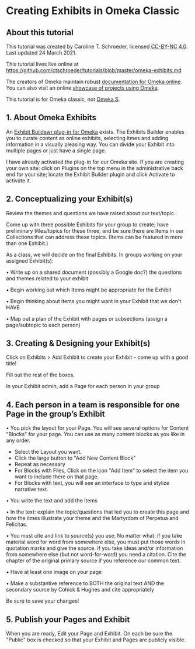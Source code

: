 # Creating Exhibits in Omeka Classic

## About this tutorial

This tutorial was created by Caroline T. Schroeder, licensed [CC-BY-NC 4.0](https://creativecommons.org/licenses/by-nc/4.0/). Last updated 24 March 2021.

This tutorial lives live online at https://github.com/ctschroeder/tutorials/blob/master/omeka-exhibits.md

The creators of Omeka maintain robust [documentation for Omeka online](https://omeka.org/classic/docs/).  You can also visit an online [showcase of projects using Omeka](https://omeka.org/classic/showcase/).

This tutorial is for Omeka classic, not [Omeka S](https://omeka.org/s/).

## 1. About Omeka Exhibits

An [Exhibit Buildewr plug-in for Omeka](https://omeka.org/classic/docs/Plugins/ExhibitBuilder/) exists.  The Exhibits Builder enables you to curate content as online exhibits, selecting itmes and adding information in a visually pleasing way. You can divide your Exhibit into multiple pages or just have a single page.

I have already activated the plug-in for our Omeka site.  If you are creating your own site:  click on Plugins on the top menu in the administrative back end for your site; locate the Exhibit Builder plugin and click Activate to activate it.

## 2. Conceptualizing your Exhibit(s)

Review the themes and questions we have raised about our text/topic.  

Come up with three possible Exhibits for your group to create; have preliminary titles/topics for these three, and be sure there are Items in our Collections that can address these topics.  (Items can be featured in more than one Exhibit.)

As a class, we will decide on the final Exhibits. In groups working on your assigned Exhibit(s):

•	Write up on a shared document (possibly a Google doc?) the questions and themes related to your exhibit

•	Begin working out which Items might be appropriate for the Exhibit

•	Begin thinking about items you might want in your Exhibit that we don’t HAVE

•	Map out a plan of the Exhibit with pages or subsections (assign a page/subtopic to each person)


## 3. Creating & Designing your Exhibit(s)

Click on Exhibits > Add Exhibit to create your Exhibit – come up with a good title!

Fill out the rest of the boxes.

In your Exhibit admin, add a Page for each person in your group


## 4.	Each person in a team is responsible for one Page in the group’s Exhibit

•	You pick the layout for your Page.  You will see several options for Content "Blocks" for your page. You can use as many content blocks as you like in any order.
   - Select the Layout you want.
   - Click the large button to "Add New Content Block"
   - Repeat as necessary
   - For Blocks with Files, Click on the icon "Add Item" to select the item you want to include there on that page.
   - For Blocks with text, you will see an interface to type and stylize narrative text.

•	You write the text and add the Items

•	In the text: explain the topic/questions that led you to create this page and how the itmes illustrate your theme and the Martyrdom of Perpetua and Felicitas.

•	You must cite and link to source(s) you use.  No matter what:  if you take material word for word from somewhere else, you must put those words in quotation marks and give the source.  If you take ideas and/or information from somewhere else (but not word-for-word) you need a citation.  Cite the chapter of the original primary source if you reference our common text.

•	Have at least one image on your page

•	Make a substantive reference to BOTH the original text AND the secondary source by Cohick & Hughes and cite appropriately

Be sure to save your changes!

## 5. Publish your Pages and Exhibit

When you are ready, Edit your Page and Exhibit. On each be sure the "Public" box is checked so that your Exhibit and Pages are publicly visible.
